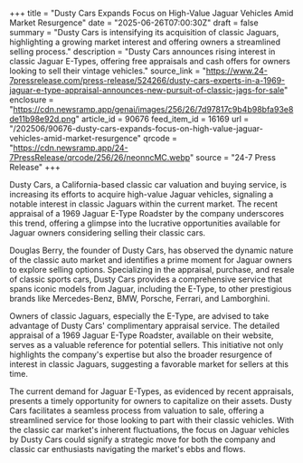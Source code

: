 +++
title = "Dusty Cars Expands Focus on High-Value Jaguar Vehicles Amid Market Resurgence"
date = "2025-06-26T07:00:30Z"
draft = false
summary = "Dusty Cars is intensifying its acquisition of classic Jaguars, highlighting a growing market interest and offering owners a streamlined selling process."
description = "Dusty Cars announces rising interest in classic Jaguar E-Types, offering free appraisals and cash offers for owners looking to sell their vintage vehicles."
source_link = "https://www.24-7pressrelease.com/press-release/524266/dusty-cars-experts-in-a-1969-jaguar-e-type-appraisal-announces-new-pursuit-of-classic-jags-for-sale"
enclosure = "https://cdn.newsramp.app/genai/images/256/26/7d97817c9b4b98bfa93e8de11b98e92d.png"
article_id = 90676
feed_item_id = 16169
url = "/202506/90676-dusty-cars-expands-focus-on-high-value-jaguar-vehicles-amid-market-resurgence"
qrcode = "https://cdn.newsramp.app/24-7PressRelease/qrcode/256/26/neonncMC.webp"
source = "24-7 Press Release"
+++

<p>Dusty Cars, a California-based classic car valuation and buying service, is increasing its efforts to acquire high-value Jaguar vehicles, signaling a notable interest in classic Jaguars within the current market. The recent appraisal of a 1969 Jaguar E-Type Roadster by the company underscores this trend, offering a glimpse into the lucrative opportunities available for Jaguar owners considering selling their classic cars.</p><p>Douglas Berry, the founder of Dusty Cars, has observed the dynamic nature of the classic auto market and identifies a prime moment for Jaguar owners to explore selling options. Specializing in the appraisal, purchase, and resale of classic sports cars, Dusty Cars provides a comprehensive service that spans iconic models from Jaguar, including the E-Type, to other prestigious brands like Mercedes-Benz, BMW, Porsche, Ferrari, and Lamborghini.</p><p>Owners of classic Jaguars, especially the E-Type, are advised to take advantage of Dusty Cars' complimentary appraisal service. The detailed appraisal of a 1969 Jaguar E-Type Roadster, available on their website, serves as a valuable reference for potential sellers. This initiative not only highlights the company's expertise but also the broader resurgence of interest in classic Jaguars, suggesting a favorable market for sellers at this time.</p><p>The current demand for Jaguar E-Types, as evidenced by recent appraisals, presents a timely opportunity for owners to capitalize on their assets. Dusty Cars facilitates a seamless process from valuation to sale, offering a streamlined service for those looking to part with their classic vehicles. With the classic car market's inherent fluctuations, the focus on Jaguar vehicles by Dusty Cars could signify a strategic move for both the company and classic car enthusiasts navigating the market's ebbs and flows.</p>